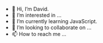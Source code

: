 - 👋 Hi, I’m David.
- 👀 I’m interested in ...
- 🌱 I’m currently learning JavaScript.
- 💞️ I’m looking to collaborate on ...
- 📫 How to reach me ...

<!---
Vidrul/Vidrul is a ✨ special ✨ repository because its `README.md` (this file) appears on your GitHub profile.
You can click the Preview link to take a look at your changes.
--->

